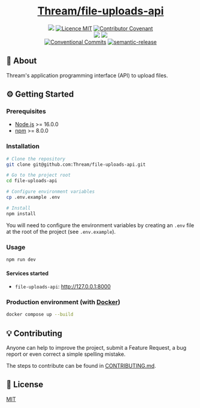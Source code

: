 <h1 align="center"><a href="https://file-uploads-api.thream.theoludwig.fr/documentation">Thream/file-uploads-api</a></h1>

<p align="center">
  <a href="./CONTRIBUTING.md"><img src="https://img.shields.io/badge/PRs-welcome-brightgreen.svg?style=flat" /></a>
  <a href="./LICENSE"><img src="https://img.shields.io/badge/licence-MIT-blue.svg" alt="Licence MIT"/></a>
  <a href="./CODE_OF_CONDUCT.md"><img src="https://img.shields.io/badge/Contributor%20Covenant-v2.0%20adopted-ff69b4.svg" alt="Contributor Covenant" /></a>
  <br />
  <a href="https://github.com/Thream/file-uploads-api/actions/workflows/build.yml"><img src="https://github.com/Thream/file-uploads-api/actions/workflows/build.yml/badge.svg?branch=develop" /></a>
  <a href="https://github.com/Thream/file-uploads-api/actions/workflows/lint.yml"><img src="https://github.com/Thream/file-uploads-api/actions/workflows/lint.yml/badge.svg?branch=develop" /></a>
  <br />
  <a href="https://conventionalcommits.org"><img src="https://img.shields.io/badge/Conventional%20Commits-1.0.0-yellow.svg" alt="Conventional Commits" /></a>
  <a href="https://github.com/semantic-release/semantic-release"><img src="https://img.shields.io/badge/%20%20%F0%9F%93%A6%F0%9F%9A%80-semantic--release-e10079.svg" alt="semantic-release" /></a>
</p>

## 📜 About

Thream's application programming interface (API) to upload files.

## ⚙️ Getting Started

### Prerequisites

- [Node.js](https://nodejs.org/) >= 16.0.0
- [npm](https://www.npmjs.com/) >= 8.0.0

### Installation

```sh
# Clone the repository
git clone git@github.com:Thream/file-uploads-api.git

# Go to the project root
cd file-uploads-api

# Configure environment variables
cp .env.example .env

# Install
npm install
```

You will need to configure the environment variables by creating an `.env` file at
the root of the project (see `.env.example`).

### Usage

```sh
npm run dev
```

#### Services started

- `file-uploads-api`: <http://127.0.0.1:8000>

### Production environment (with [Docker](https://www.docker.com/))

```sh
docker compose up --build
```

## 💡 Contributing

Anyone can help to improve the project, submit a Feature Request, a bug report or
even correct a simple spelling mistake.

The steps to contribute can be found in [CONTRIBUTING.md](./CONTRIBUTING.md).

## 📄 License

[MIT](./LICENSE)
